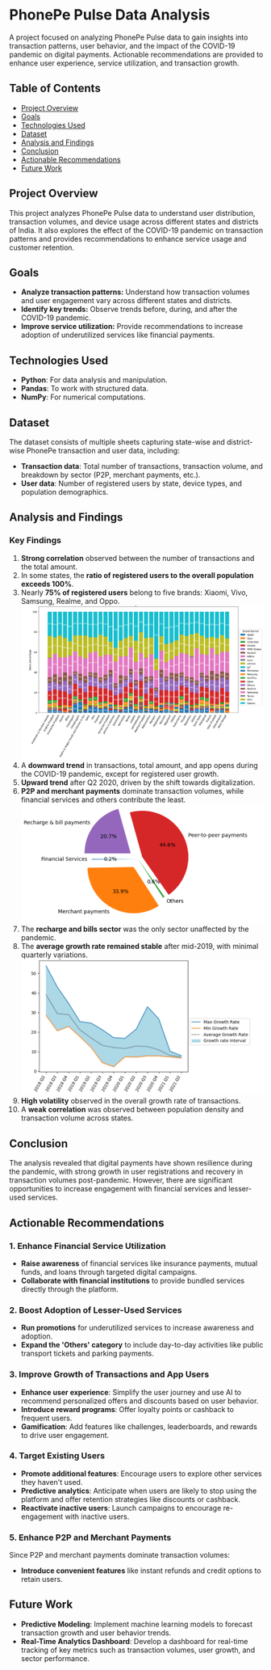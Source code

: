 # PhonePe Pulse Data Analysis

A project focused on analyzing PhonePe Pulse data to gain insights into transaction patterns, user behavior, and the impact of the COVID-19 pandemic on digital payments. Actionable recommendations are provided to enhance user experience, service utilization, and transaction growth.

## Table of Contents
- [Project Overview](#project-overview)
- [Goals](#goals)
- [Technologies Used](#technologies-used)
- [Dataset](#dataset)
- [Analysis and Findings](#analysis-and-findings)
- [Conclusion](#conclusion)
- [Actionable Recommendations](#actionable-recommendations)
- [Future Work](#future-work)

## Project Overview

This project analyzes PhonePe Pulse data to understand user distribution, transaction volumes, and device usage across different states and districts of India. It also explores the effect of the COVID-19 pandemic on transaction patterns and provides recommendations to enhance service usage and customer retention.

## Goals

- **Analyze transaction patterns:** Understand how transaction volumes and user engagement vary across different states and districts.
- **Identify key trends:** Observe trends before, during, and after the COVID-19 pandemic.
- **Improve service utilization:** Provide recommendations to increase adoption of underutilized services like financial payments.

## Technologies Used

- **Python**: For data analysis and manipulation.
- **Pandas**: To work with structured data.
- **NumPy**: For numerical computations.

## Dataset

The dataset consists of multiple sheets capturing state-wise and district-wise PhonePe transaction and user data, including:
- **Transaction data**: Total number of transactions, transaction volume, and breakdown by sector (P2P, merchant payments, etc.).
- **User data**: Number of registered users by state, device types, and population demographics.

## Analysis and Findings

### Key Findings

1. **Strong correlation** observed between the number of transactions and the total amount.
2. In some states, the **ratio of registered users to the overall population exceeds 100%**.
3. Nearly **75% of registered users** belong to five brands: Xiaomi, Vivo, Samsung, Realme, and Oppo.
![Device Brand Usage by Each State](images/device_brand_usage.png)
4. A **downward trend** in transactions, total amount, and app opens during the COVID-19 pandemic, except for registered user growth.
5. **Upward trend** after Q2 2020, driven by the shift towards digitalization.
6. **P2P and merchant payments** dominate transaction volumes, while financial services and others contribute the least.
![Sector Volumes](images/sector_volumes.png)   
7. The **recharge and bills sector** was the only sector unaffected by the pandemic.
8. The **average growth rate remained stable** after mid-2019, with minimal quarterly variations.
![Average Registers GrowthRate](images/reg_users_growth_rate_by_state.png) 
9. **High volatility** observed in the overall growth rate of transactions.
10. A **weak correlation** was observed between population density and transaction volume across states.

## Conclusion

The analysis revealed that digital payments have shown resilience during the pandemic, with strong growth in user registrations and recovery in transaction volumes post-pandemic. However, there are significant opportunities to increase engagement with financial services and lesser-used services.

## Actionable Recommendations

### 1. Enhance Financial Service Utilization

- **Raise awareness** of financial services like insurance payments, mutual funds, and loans through targeted digital campaigns.
- **Collaborate with financial institutions** to provide bundled services directly through the platform.

### 2. Boost Adoption of Lesser-Used Services

- **Run promotions** for underutilized services to increase awareness and adoption.
- **Expand the 'Others' category** to include day-to-day activities like public transport tickets and parking payments.

### 3. Improve Growth of Transactions and App Users

- **Enhance user experience**: Simplify the user journey and use AI to recommend personalized offers and discounts based on user behavior.
- **Introduce reward programs**: Offer loyalty points or cashback to frequent users.
- **Gamification**: Add features like challenges, leaderboards, and rewards to drive user engagement.

### 4. Target Existing Users

- **Promote additional features**: Encourage users to explore other services they haven't used.
- **Predictive analytics**: Anticipate when users are likely to stop using the platform and offer retention strategies like discounts or cashback.
- **Reactivate inactive users**: Launch campaigns to encourage re-engagement with inactive users.

### 5. Enhance P2P and Merchant Payments

Since P2P and merchant payments dominate transaction volumes:
- **Introduce convenient features** like instant refunds and credit options to retain users.

## Future Work

- **Predictive Modeling**: Implement machine learning models to forecast transaction growth and user behavior trends.
- **Real-Time Analytics Dashboard**: Develop a dashboard for real-time tracking of key metrics such as transaction volumes, user growth, and sector performance.
